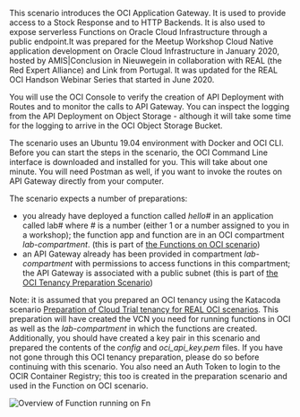 This scenario introduces the OCI Application Gateway. It is used to provide access to a Stock Response and to HTTP Backends. It is also used to expose serverless Functions on Oracle Cloud Infrastructure through a public endpoint.It was prepared for the Meetup Workshop Cloud Native application development on Oracle Cloud Infrastructure in January 2020, hosted by AMIS|Conclusion in Nieuwegein in collaboration with REAL (the Red Expert Alliance) and Link from Portugal. It was updated for the REAL OCI Handson Webinar Series that started in June 2020.

You will use the OCI Console to verify the creation of API Deployment with Routes and to monitor the calls to API Gateway. You can inspect the logging from the API Deployment on Object Storage - although it will take some time for the logging to arrive in the OCI Object Storage Bucket. 

The scenario uses an Ubuntu 19.04 environment with Docker and OCI CLI. Before you can start the steps in the scenario, the OCI Command Line interface is downloaded and installed for you. This will take about one minute. You will need Postman as well, if you want to invoke the routes on API Gateway directly from your computer.

The scenario expects a number of preparations:
* you already have deployed a function called *hello#* in an application called lab# where # is a number (either 1 or a number assigned to you in a workshop); the function app and function are in an OCI compartment *lab-compartment*. (this is part of [the Functions on OCI scenario](https://katacoda.com/redexpertalliance/courses/oci-course/functions-on-oci))
* an API Gateway already has been provided in compartment *lab-compartment* with permissions to access functions in this compartment; the API Gateway is associated with a public subnet (this is part of [the OCI Tenancy Preparation Scenario](https://katacoda.com/redexpertalliance/courses/oci-course/oci-lab-preparation-cloud-trial))

Note: it is assumed that you prepared an OCI tenancy using the Katacoda scenario [Preparation of Cloud Trial tenancy for REAL OCI scenarios](https://katacoda.com/redexpertalliance/courses/oci-course/oci-lab-preparation-cloud-trial). This preparation will have created the VCN you need for running functions in OCI as well as the *lab-compartment* in which the functions are created. Additionally, you should have created a key pair in this scenario and prepared the contents of the *config* and  *oci_api_key.pem* files. If you have not gone through this OCI tenancy preparation, please do so before continuing with this scenario. You also need an Auth Token to login to the OCIR Container Registry; this too is created in the preparation scenario and used in the Function on OCI scenario.


![Overview of Function running on Fn](/lucasjellema/scenarios/api-gateway-on-oci/assets/api-gateway-on-oci.jpg)


